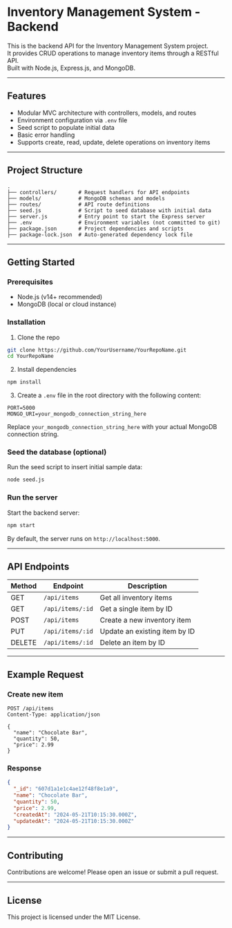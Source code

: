# Inventory Management System - Backend

This is the backend API for the Inventory Management System project.  
It provides CRUD operations to manage inventory items through a RESTful API.  
Built with Node.js, Express.js, and MongoDB.

---

## Features

- Modular MVC architecture with controllers, models, and routes  
- Environment configuration via `.env` file  
- Seed script to populate initial data  
- Basic error handling  
- Supports create, read, update, delete operations on inventory items  

---

## Project Structure

```
.
├── controllers/       # Request handlers for API endpoints
├── models/            # MongoDB schemas and models
├── routes/            # API route definitions
├── seed.js            # Script to seed database with initial data
├── server.js          # Entry point to start the Express server
├── .env               # Environment variables (not committed to git)
├── package.json       # Project dependencies and scripts
├── package-lock.json  # Auto-generated dependency lock file
```

---

## Getting Started

### Prerequisites

- Node.js (v14+ recommended)  
- MongoDB (local or cloud instance)  

### Installation

1. Clone the repo

```bash
git clone https://github.com/YourUsername/YourRepoName.git
cd YourRepoName
```

2. Install dependencies

```bash
npm install
```

3. Create a `.env` file in the root directory with the following content:

```
PORT=5000
MONGO_URI=your_mongodb_connection_string_here
```

Replace `your_mongodb_connection_string_here` with your actual MongoDB connection string.

### Seed the database (optional)

Run the seed script to insert initial sample data:

```bash
node seed.js
```

### Run the server

Start the backend server:

```bash
npm start
```

By default, the server runs on `http://localhost:5000`.

---

## API Endpoints

| Method | Endpoint         | Description                   |
|--------|------------------|-------------------------------|
| GET    | `/api/items`      | Get all inventory items        |
| GET    | `/api/items/:id`  | Get a single item by ID        |
| POST   | `/api/items`      | Create a new inventory item    |
| PUT    | `/api/items/:id`  | Update an existing item by ID  |
| DELETE | `/api/items/:id`  | Delete an item by ID           |

---

## Example Request

### Create new item

```http
POST /api/items
Content-Type: application/json

{
  "name": "Chocolate Bar",
  "quantity": 50,
  "price": 2.99
}
```

### Response

```json
{
  "_id": "607d1a1e1c4ae12f48f8e1a9",
  "name": "Chocolate Bar",
  "quantity": 50,
  "price": 2.99,
  "createdAt": "2024-05-21T10:15:30.000Z",
  "updatedAt": "2024-05-21T10:15:30.000Z"
}
```

---

## Contributing

Contributions are welcome! Please open an issue or submit a pull request.

---

## License

This project is licensed under the MIT License.
